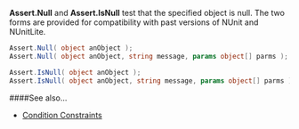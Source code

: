 **Assert.Null** and **Assert.IsNull** test that the specified object is null.
The two forms are provided for compatibility with past versions of NUnit and
NUnitLite.

```C#
Assert.Null( object anObject );
Assert.Null( object anObject, string message, params object[] parms );

Assert.IsNull( object anObject );
Assert.IsNull( object anObject, string message, params object[] parms );
```

####See also...
 * [Condition Constraints](constraints#condition-constraints)
